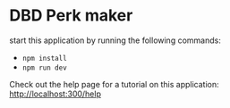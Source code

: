 # DBD Perk maker
start this application by running the following commands:
- `npm install`
- `npm run dev`

Check out the help page for a tutorial on this application: [http://localhost:300/help](/localhost/help)